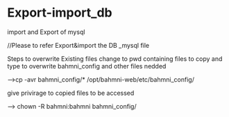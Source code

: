 # Export-import_db
import and Export of mysql

//Please to refer Export&import the DB _mysql file

Steps to overwrite Existing files
change to pwd containing files to copy and type to overwrite bahmni_config and other files nedded 

-->cp -avr bahmni_config/* /opt/bahmni-web/etc/bahmni_config/

give privirage to copied files to be accessed

 --> chown -R bahmni:bahmni bahmni_config/
